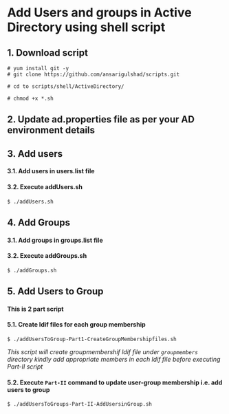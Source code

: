 # Add Users and groups in Active Directory using shell script

## 1. Download script
```
# yum install git -y
# git clone https://github.com/ansarigulshad/scripts.git

# cd to scripts/shell/ActiveDirectory/

# chmod +x *.sh
```
## 2. Update ad.properties file as per your AD environment details

## 3. Add users
####  3.1. Add users in users.list file
####  3.2. Execute addUsers.sh
```
$ ./addUsers.sh
```

## 4. Add Groups
####  3.1. Add groups in groups.list file
####  3.2. Execute addGroups.sh
```
$ ./addGroups.sh
```
## 5. Add Users to Group
#### This is 2 part script
#### 5.1. Create ldif files for each group membership
```
$ ./addUsersToGroup-Part1-CreateGroupMembershipfiles.sh
```
_This script will create groupmembershif ldif file under `groupmembers` directory_
_kindly add appropriate members in each ldif file before executing Part-II script_

#### 5.2. Execute `Part-II` command to update user-group membership i.e. add users to group
```
$ ./addUsersToGroups-Part-II-AddUsersinGroup.sh
```

